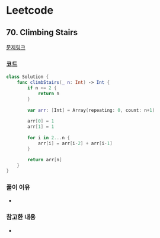 # Leetcode

## 70. Climbing Stairs


[문제링크](https://leetcode.com/problems/climbing-stairs/)


### 코드

```swift
class Solution {
    func climbStairs(_ n: Int) -> Int {
        if n <= 2 {
            return n
        }
        
        var arr: [Int] = Array(repeating: 0, count: n+1)
        
        arr[0] = 1
        arr[1] = 1
        
        for i in 2...n {
            arr[i] = arr[i-2] + arr[i-1]
        }
        
        return arr[n]
    }
}
```

### 풀이 이유
-

### 참고한 내용
- 